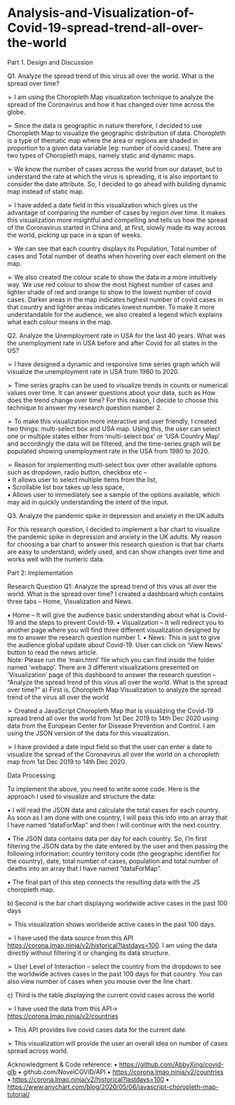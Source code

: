 # Analysis-and-Visualization-of-Covid-19-spread-trend-all-over-the-world


 
Part 1. Design and Discussion 
 
Q1. Analyze the spread trend of this virus all over the world. What is the spread over time? 
 
  
 
 
➢	I am using the Choropleth Map visualization technique to analyze the spread of the Coronavirus and how it has changed over time across the globe.  
 
➢	Since the data is geographic in nature therefore, I decided to use Choropleth Map to visualize the geographic distribution of data. Choropleth is a type of thematic map where the area or regions are shaded in proportion to a given data variable (eg: number of covid cases). There are two types of Choropleth maps, namely static and dynamic maps. 
 
➢	We know the number of cases across the world from our dataset, but to understand the rate at which the virus is spreading, it is also important to consider the date attribute. So, I decided to go ahead with building dynamic map instead of static map. 
 
➢	I have added a date field in this visualization which gives us the advantage of comparing the number of cases by region over time. It makes this visualization more insightful and compelling and tells us how the spread of the Coronavirus started in China and, at first, slowly made its way across the world, picking up pace in a span of weeks. 
 
➢	We can see that each country displays its Population, Total number of cases and Total number of deaths when hovering over each element on the map. 
 
➢	We also created the colour scale to show the data in a more intuitively way. We use red colour to show the most highest number of cases and lighter shade of red and orange to show to the lowest number of covid cases. Darker areas in the map indicates highest number of covid cases in that country and lighter areas indicates lowest number. To make it more understandable for the audience, we also created a legend which explains what each colour means in the map. 
 
 
Q2. Analyze the Unemployment rate in USA for the last 40 years. What was the unemployment rate in USA before and after Covid for all states in the US? 
 
  
 
 
➢	I have designed a dynamic and responsive time series graph which will visualize the unemployment rate in USA from 1980 to 2020.  
 
➢	Time series graphs can be used to visualize trends in counts or numerical values over time. It can answer questions about your data, such as How does the trend change over time? For this reason, I decide to choose this technique to answer my research question number 2.  
 
➢	To make this visualization more interactive and user friendly, I created two things: multi-select box and USA map. Using this, the user can select one or multiple states either from ‘multi-select box’ or ‘USA Country Map’ and accordingly the data will be filtered, and the time-series graph will be populated showing unemployment rate in the USA from 1980 to 2020. 
 
➢	Reason for implementing multi-select box over other available options such as dropdown, radio button, checkbox etc –  
▪	It allows user to select multiple items from the list,  
▪	Scrollable list box takes up less space,   
▪	Allows user to immediately see a sample of the options available, which may aid in quickly understanding the intent of the input.  
 
 
Q3. Analyze the pandemic spike in depression and anxiety in the UK adults 
 
  
 
For this research question, I decided to implement a bar chart to visualize the pandemic spike in depression and anxiety in the UK adults. My reason for choosing a bar chart to answer this research question is that bar charts are easy to understand, widely used, and can show changes over time and works well with the numeric data.  
 
Part 2: Implementation 

Research Question Q1: Analyze the spread trend of this virus all over the world. What is the spread over time? 
I created a dashboard which contains three tabs – Home, Visualization and News.  
  
 
▪	Home – It will give the audience basic understanding about what is Covid-19 and the steps to prevent Covid-19. 
▪	Visualization – It will redirect you to another page where you will find three different visualization designed by me to answer the research question number 1. 
▪	News: This is just to give the audience global update about Covid-19. User can click on ‘View News’ button to read the news article.  
Note: Please run the ‘main.html’ file which you can find inside the folder named ‘webapp’. 
There are 3 different visualizations presented on ‘Visualization’ page of this dashboard to answer the research question – “Analyze the spread trend of this virus all over the world. What is the spread over time?” 
a) First is, Choropleth Map Visualization to analyze the spread trend of the virus all over the world 
 
 
  
 
 
➢	Created a JavaScript Choropleth Map that is visualizing the Covid-19 spread trend all over the world from 1st Dec 2019 to 14th Dec 2020 using data from the European Center for Disease Prevention and Control. I am using the JSON version of the data for this visualization. 
 
➢	I have provided a date input field so that the user can enter a date to visualize the spread of the Coronavirus all over the world on a choropleth map from 1st Dec 2019 to 14th Dec 2020.  
 
 
Data Processing: 
 
To implement the above, you need to write some code. Here is the approach I used to visualize and structure the data: 
 
▪	I will read the JSON data and calculate the total cases for each country. As soon as I am done with one country, I will pass this info into an array that I have named “dataForMap” and then I will continue with the next country. 
 
▪	The JSON data contains data per day for each country. So, I’m first filtering the JSON data by the date entered by the user and then passing the following information: country territory code (the geographic identifier for the country), date, total number of cases, population and total number of deaths into an array that I have named “dataForMap”.   
 
▪	The final part of this step connects the resulting data with the JS choropleth map. 
 
b) Second is the bar chart displaying worldwide active cases in the past 100 days 
 
 
➢	This visualization shows worldwide active cases in the past 100 days. 
 
➢	I have used the data source from this API https://corona.lmao.ninja/v2/historical?lastdays=100. I am using the data directly without filtering it or changing its data structure.  
 
➢	User Level of Interaction – select the country from the dropdown to see the worldwide actives cases in the past 100 days for that country. You can also view number of cases when you mouse over the line chart. 
 
 
c) Third is the table displaying the current covid cases across the world 

 
➢	I have used the data from this API-> https://corona.lmao.ninja/v2/countries 
 
➢	This API provides live covid cases data for the current date. 
 
➢	This visualization will provide the user an overall idea on number of cases spread across world. 
 
Acknowledgment & Code reference: 
▪	https://github.com/AbbyXing/covid-glb 
▪	github.com/NovelCOVID/API 
▪	https://corona.lmao.ninja/v2/countries 
▪	https://corona.lmao.ninja/v2/historical?lastdays=100 
▪	https://www.anychart.com/blog/2020/05/06/javascript-choropleth-map-tutorial/ 
 
 
 
 
 
 
